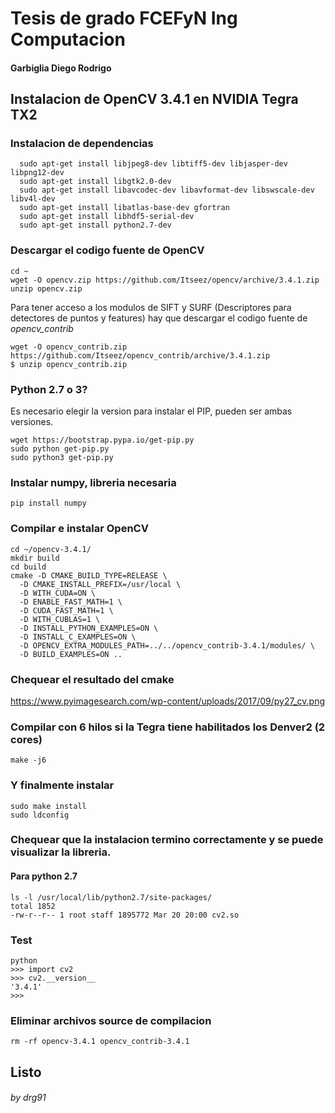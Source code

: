 # Tesis de grado FCEFyN Ing Computacion

#### Garbiglia Diego Rodrigo

## Instalacion de OpenCV 3.4.1 en NVIDIA Tegra TX2

### Instalacion de dependencias

```shell
  sudo apt-get install libjpeg8-dev libtiff5-dev libjasper-dev libpng12-dev
  sudo apt-get install libgtk2.0-dev
  sudo apt-get install libavcodec-dev libavformat-dev libswscale-dev libv4l-dev
  sudo apt-get install libatlas-base-dev gfortran
  sudo apt-get install libhdf5-serial-dev
  sudo apt-get install python2.7-dev
```
### Descargar el codigo fuente de OpenCV

```shell
cd ~
wget -O opencv.zip https://github.com/Itseez/opencv/archive/3.4.1.zip
unzip opencv.zip
```
Para tener acceso a los modulos de SIFT y SURF (Descriptores para detectores de puntos y features)
hay que descargar el codigo fuente de *opencv_contrib*

```shell
wget -O opencv_contrib.zip https://github.com/Itseez/opencv_contrib/archive/3.4.1.zip
$ unzip opencv_contrib.zip
```

### Python 2.7 o 3?

Es necesario elegir la version para instalar el PIP, pueden ser ambas versiones.


```shell
wget https://bootstrap.pypa.io/get-pip.py
sudo python get-pip.py
sudo python3 get-pip.py
```

### Instalar numpy, libreria necesaria

```shell
pip install numpy
```

### Compilar e instalar OpenCV

```shell
cd ~/opencv-3.4.1/
mkdir build
cd build
cmake -D CMAKE_BUILD_TYPE=RELEASE \
  -D CMAKE_INSTALL_PREFIX=/usr/local \
  -D WITH_CUDA=ON \
  -D ENABLE_FAST_MATH=1 \
  -D CUDA_FAST_MATH=1 \
  -D WITH_CUBLAS=1 \
  -D INSTALL_PYTHON_EXAMPLES=ON \
  -D INSTALL_C_EXAMPLES=ON \
  -D OPENCV_EXTRA_MODULES_PATH=../../opencv_contrib-3.4.1/modules/ \
  -D BUILD_EXAMPLES=ON ..

```
### Chequear el resultado del cmake

https://www.pyimagesearch.com/wp-content/uploads/2017/09/py27_cv.png


### Compilar con 6 hilos si la Tegra tiene habilitados los Denver2 (2 cores)

```shell
make -j6
```

### Y finalmente instalar

```shell
sudo make install
sudo ldconfig
```

### Chequear que la instalacion termino correctamente y se puede visualizar la libreria.

#### Para python 2.7

```shell
ls -l /usr/local/lib/python2.7/site-packages/
total 1852
-rw-r--r-- 1 root staff 1895772 Mar 20 20:00 cv2.so
```

### Test

```shell
python
>>> import cv2
>>> cv2.__version__
'3.4.1'
>>>
```
### Eliminar archivos source de compilacion

```shell
rm -rf opencv-3.4.1 opencv_contrib-3.4.1
```

## Listo

###### by drg91
